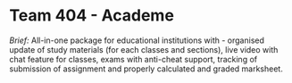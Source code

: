 # Team 404 - Academe
*Brief:* All-in-one package for educational institutions with - organised update of study materials (for each classes and sections), live video with chat feature for classes, exams with anti-cheat support, tracking of submission of assignment and properly calculated and graded marksheet.